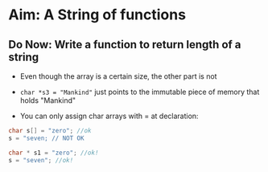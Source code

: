 # Aim: A String of functions

## Do Now: Write a function to return length of a string

* Even though the array is a certain size, the other part is not

* `char *s3 = "Mankind"` just points to the immutable piece of memory that holds "Mankind" 

* You can only assign char arrays with = at declaration:

```c
char s[] = "zero"; //ok
s = "seven; // NOT OK

char * s1 = "zero"; //ok!
s = "seven"; //ok!
```


